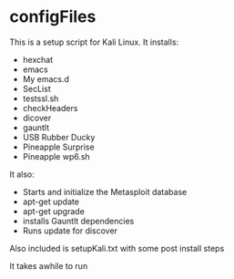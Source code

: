 ﻿# configFiles

This is a setup script for Kali Linux. It installs:

* hexchat
* emacs
* My emacs.d
* SecList
* testssl.sh
* checkHeaders
* dicover
* gauntlt
* USB Rubber Ducky
* Pineapple Surprise
* Pineapple wp6.sh

It also:
* Starts and initialize the Metasploit database
* apt-get update
* apt-get upgrade
* installs Gauntlt dependencies
* Runs update for discover

Also included is setupKali.txt with some post install steps

It takes awhile to run
